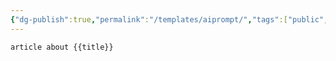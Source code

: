```yaml
---
{"dg-publish":true,"permalink":"/templates/aiprompt/","tags":["public","ai"],"noteIcon":"1","created":"2023-03-13T13:10:00.429+01:00","updated":"2023-03-13T14:19:14.640+01:00"}
---
```



```tg
article about {{title}}
```
